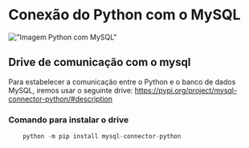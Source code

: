 # Conexão do Python com o MySQL

!["Imagem Python com MySQL"](https://www.learntek.org/blog/wp-content/uploads/2019/06/Mysql-python.png)

## Drive de comunicação com o mysql
Para estabelecer a comunicação entre o Python e o banco de dados MySQL, iremos usar o seguinte drive:
<a href="https://pypi.org/project/mysql-connector-python/#description"> https://pypi.org/project/mysql-connector-python/#description </a>

### Comando para instalar o drive
```python
    python -m pip install mysql-connector-python
```